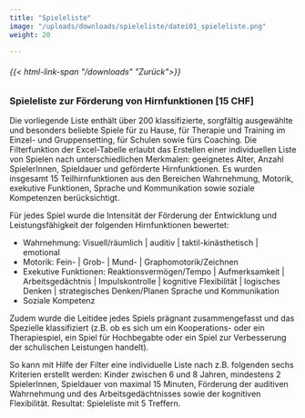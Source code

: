 ```yaml
---
title: "Spieleliste"
image: "/uploads/downloads/spieleliste/datei01_spieleliste.png"
weight: 20

---
```


###### {{< html-link-span "/downloads" "Zurück">}}
### Spieleliste zur Förderung von Hirnfunktionen [15 CHF]

Die vorliegende Liste enthält über 200 klassifizierte, sorgfältig ausgewählte und besonders beliebte Spiele für zu Hause, für Therapie und Training im Einzel- und Gruppensetting, für Schulen sowie fürs Coaching. Die Filterfunktion der Excel-Tabelle erlaubt das Erstellen einer individuellen Liste von Spielen nach unterschiedlichen Merkmalen: geeignetes Alter, Anzahl SpielerInnen, Spieldauer und geförderte Hirnfunktionen. Es wurden insgesamt 15 Teilhirnfunktionen aus den Bereichen Wahrnehmung, Motorik, exekutive Funktionen, Sprache und Kommunikation sowie soziale Kompetenzen berücksichtigt.

Für jedes Spiel wurde die Intensität der Förderung der Entwicklung und Leistungsfähigkeit der folgenden Hirnfunktionen bewertet:
- Wahrnehmung: Visuell/räumlich | auditiv | taktil-kinästhetisch | emotional
- Motorik: Fein- | Grob- | Mund- | Graphomotorik/Zeichnen
- Exekutive Funktionen: Reaktionsvermögen/Tempo | Aufmerksamkeit | Arbeitsgedächtnis | Impulskontrolle | kognitive Flexibilität | logisches Denken | strategisches Denken/Planen
Sprache und Kommunikation
- Soziale Kompetenz

Zudem wurde die Leitidee jedes Spiels prägnant zusammengefasst und das Spezielle klassifiziert (z.B. ob es sich um ein Kooperations- oder ein Therapiespiel, ein Spiel für Hochbegabte oder ein Spiel zur Verbesserung der schulischen Leistungen handelt).

So kann mit Hilfe der Filter eine individuelle Liste nach z.B. folgenden sechs Kriterien erstellt werden: Kinder zwischen 6 und 8 Jahren, mindestens 2 SpielerInnen, Spieldauer von maximal 15 Minuten, Förderung der auditiven Wahrnehmung und des Arbeitsgedächtnisses sowie der kognitiven Flexibilität. Resultat: Spieleliste mit 5 Treffern.
